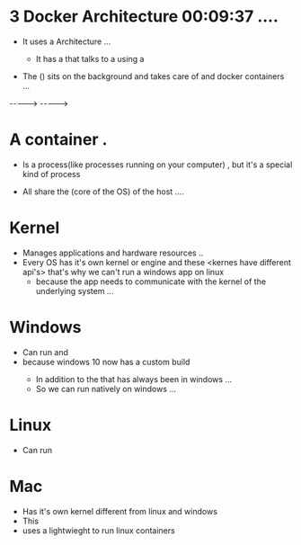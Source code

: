 # 3 Docker Architecture     00:09:37      .... 

- It uses a <Client Server> Architecture ...
    - It has a <Client component> that talks to a <Server component> using a <restful api>

- The <Server> (<Docker Engine>) sits on the background and takes care of <building> and <running> docker containers ... 



<Client>  ---<rest api>-->  <Server>
<Client>  ---<rest api>-->  <Docker Engine> 



# A container .
- Is a process(like processes running on your computer) , but it's a special kind of process 

- All <containers> share the <Kernel>(core of the OS) of the host ....

# Kernel 
- Manages applications and hardware resources ..
- Every OS has it's own kernel or engine and these <kernes have different api's> that's why we can't run  a windows app on linux 
    - because the app needs to communicate with the kernel of the underlying system ... 

# Windows 
- Can run <windows containers> and <Linux containers> 
- because windows 10 now has a custom build <linux kernel>
    - In addition to the <windows kernel> that has always been in windows ...
    - So we can run <linux apps> natively on windows ... 

# Linux 
- Can run <Linux containers> 

# Mac 
- Has it's own kernel different from linux and windows 
- This <kernel does not have native support for containers apps>
- <Docker on mac> uses a lightwieght <Linux VM>  to run linux containers 


